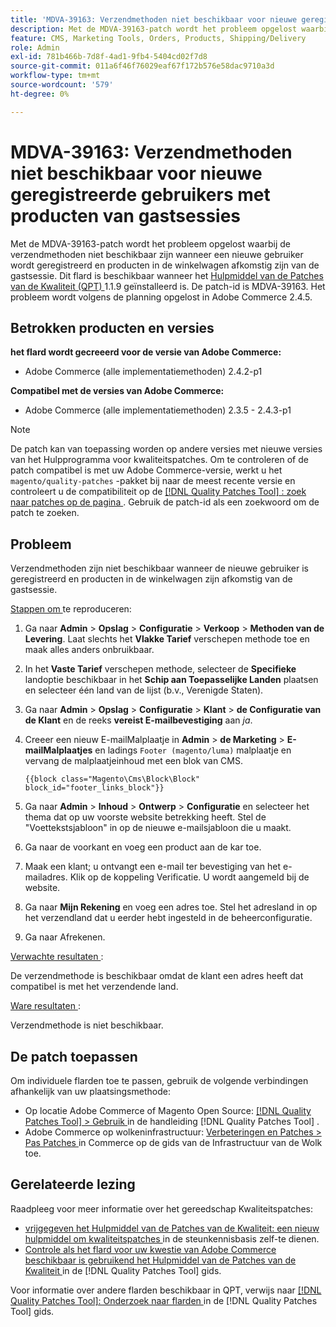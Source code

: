 ```yaml
---
title: 'MDVA-39163: Verzendmethoden niet beschikbaar voor nieuwe geregistreerde gebruikers met producten van gastsessies'
description: Met de MDVA-39163-patch wordt het probleem opgelost waarbij de verzendmethoden niet beschikbaar zijn wanneer een nieuwe gebruiker wordt geregistreerd en producten in de winkelwagen afkomstig zijn van de gastsessie. Deze patch is beschikbaar wanneer [Quality Patches Tool (QPT)] (https://experienceleague.adobe.com/nl/docs/commerce-operations/tools/quality-patches-tool/quality-patches-tool-to-self-serve-quality-patches) 1.1.9 is geïnstalleerd. De patch-id is MDVA-39163. Het probleem wordt volgens de planning opgelost in Adobe Commerce 2.4.5.
feature: CMS, Marketing Tools, Orders, Products, Shipping/Delivery
role: Admin
exl-id: 781b466b-7d8f-4ad1-9fb4-5404cd02f7d8
source-git-commit: 011a6f46f76029eaf67f172b576e58dac9710a3d
workflow-type: tm+mt
source-wordcount: '579'
ht-degree: 0%

---
```


# MDVA-39163: Verzendmethoden niet beschikbaar voor nieuwe geregistreerde gebruikers met producten van gastsessies

Met de MDVA-39163-patch wordt het probleem opgelost waarbij de verzendmethoden niet beschikbaar zijn wanneer een nieuwe gebruiker wordt geregistreerd en producten in de winkelwagen afkomstig zijn van de gastsessie. Dit flard is beschikbaar wanneer het [ Hulpmiddel van de Patches van de Kwaliteit (QPT) ](https://experienceleague.adobe.com/nl/docs/commerce-operations/tools/quality-patches-tool/quality-patches-tool-to-self-serve-quality-patches) 1.1.9 geïnstalleerd is. De patch-id is MDVA-39163. Het probleem wordt volgens de planning opgelost in Adobe Commerce 2.4.5.

## Betrokken producten en versies

**het flard wordt gecreeerd voor de versie van Adobe Commerce:**

* Adobe Commerce (alle implementatiemethoden) 2.4.2-p1

**Compatibel met de versies van Adobe Commerce:**

* Adobe Commerce (alle implementatiemethoden) 2.3.5 - 2.4.3-p1

>[!NOTE]
>
>De patch kan van toepassing worden op andere versies met nieuwe versies van het Hulpprogramma voor kwaliteitspatches. Om te controleren of de patch compatibel is met uw Adobe Commerce-versie, werkt u het `magento/quality-patches` -pakket bij naar de meest recente versie en controleert u de compatibiliteit op de [[!DNL Quality Patches Tool] : zoek naar patches op de pagina ](https://experienceleague.adobe.com/nl/docs/commerce-operations/tools/quality-patches-tool/quality-patches-tool-to-self-serve-quality-patches) . Gebruik de patch-id als een zoekwoord om de patch te zoeken.

## Probleem

Verzendmethoden zijn niet beschikbaar wanneer de nieuwe gebruiker is geregistreerd en producten in de winkelwagen zijn afkomstig van de gastsessie.

<u> Stappen om </u> te reproduceren:

1. Ga naar **Admin** > **Opslag** > **Configuratie** > **Verkoop** > **Methoden van de Levering**. Laat slechts het **Vlakke Tarief** verschepen methode toe en maak alles anders onbruikbaar.
1. In het **Vaste Tarief** verschepen methode, selecteer de **Specifieke** landoptie beschikbaar in het **Schip aan Toepasselijke Landen** plaatsen en selecteer één land van de lijst (b.v., Verenigde Staten).
1. Ga naar **Admin** > **Opslag** > **Configuratie** > **Klant** > **de Configuratie van de Klant** en de reeks **vereist E-mailbevestiging** aan _ja_.
1. Creeer een nieuw E-mailMalplaatje in **Admin** > **de Marketing** > **E-mailMalplaatjes** en ladings `Footer (magento/luma)` malplaatje en vervang de malplaatjeinhoud met een blok van CMS.

   ```CMS
   {{block class="Magento\Cms\Block\Block" block_id="footer_links_block"}}
   ```

1. Ga naar **Admin** > **Inhoud** > **Ontwerp** > **Configuratie** en selecteer het thema dat op uw voorste website betrekking heeft. Stel de &quot;Voettekstsjabloon&quot; in op de nieuwe e-mailsjabloon die u maakt.
1. Ga naar de voorkant en voeg een product aan de kar toe.
1. Maak een klant; u ontvangt een e-mail ter bevestiging van het e-mailadres. Klik op de koppeling Verificatie. U wordt aangemeld bij de website.
1. Ga naar **Mijn Rekening** en voeg een adres toe. Stel het adresland in op het verzendland dat u eerder hebt ingesteld in de beheerconfiguratie.
1. Ga naar Afrekenen.

<u> Verwachte resultaten </u>:

De verzendmethode is beschikbaar omdat de klant een adres heeft dat compatibel is met het verzendende land.

<u> Ware resultaten </u>:

Verzendmethode is niet beschikbaar.

## De patch toepassen

Om individuele flarden toe te passen, gebruik de volgende verbindingen afhankelijk van uw plaatsingsmethode:

* Op locatie Adobe Commerce of Magento Open Source: [[!DNL Quality Patches Tool] > Gebruik ](/help/tools/quality-patches-tool/usage.md) in de handleiding [!DNL Quality Patches Tool] .
* Adobe Commerce op wolkeninfrastructuur: [ Verbeteringen en Patches > Pas Patches ](https://experienceleague.adobe.com/docs/commerce-cloud-service/user-guide/develop/upgrade/apply-patches.html?lang=nl-NL) in Commerce op de gids van de Infrastructuur van de Wolk toe.

## Gerelateerde lezing

Raadpleeg voor meer informatie over het gereedschap Kwaliteitspatches:

* [ vrijgegeven het Hulpmiddel van de Patches van de Kwaliteit: een nieuw hulpmiddel om kwaliteitspatches ](https://experienceleague.adobe.com/nl/docs/commerce-operations/tools/quality-patches-tool/quality-patches-tool-to-self-serve-quality-patches) in de steunkennisbasis zelf-te dienen.
* [ Controle als het flard voor uw kwestie van Adobe Commerce beschikbaar is gebruikend het Hulpmiddel van de Patches van de Kwaliteit ](/help/tools/quality-patches-tool/patches-available-in-qpt/check-patch-for-magento-issue-with-magento-quality-patches.md) in de [!DNL Quality Patches Tool] gids.

Voor informatie over andere flarden beschikbaar in QPT, verwijs naar [[!DNL Quality Patches Tool]: Onderzoek naar flarden ](https://experienceleague.adobe.com/tools/commerce-quality-patches/index.html?lang=nl-NL) in de [!DNL Quality Patches Tool] gids.
